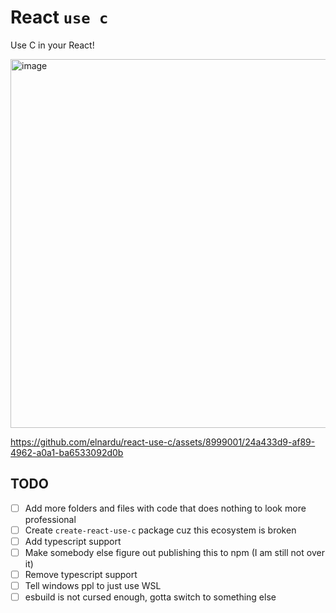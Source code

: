 # React `use c`

Use C in your React!

<img width="590" alt="image" src="https://github.com/elnardu/react-use-c/assets/8999001/495c39d6-3fb1-437d-9af0-03020c215159">

https://github.com/elnardu/react-use-c/assets/8999001/24a433d9-af89-4962-a0a1-ba6533092d0b

## TODO

- [ ] Add more folders and files with code that does nothing to look more professional
- [ ] Create `create-react-use-c` package cuz this ecosystem is broken
- [ ] Add typescript support
- [ ] Make somebody else figure out publishing this to npm (I am still not over it)
- [ ] Remove typescript support
- [ ] Tell windows ppl to just use WSL
- [ ] esbuild is not cursed enough, gotta switch to something else

